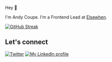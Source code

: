 Hey 👋 

I'm Andy Coupe. I'm a Frontend Lead at [Elsewhen](https://github.com/elsewhencode).

[![GitHub Streak](https://streak-stats.demolab.com?user=andrewmcoupe&hide_border=true)](https://git.io/streak-stats)

## Let's connect

[![Twitter](https://img.shields.io/badge/twitter-blue.svg?&style=for-the-badge&logo=twitter&logoColor=white)](http://twitter.com/andycoupedev)
[![My LinkedIn profile](https://img.shields.io/badge/linkedin-%230077B5.svg?&style=for-the-badge&logo=linkedin&logoColor=white)](https://www.linkedin.com/in/andycoupe)
